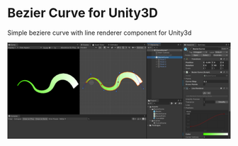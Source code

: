 # Bezier Curve for Unity3D
Simple beziere curve with line renderer component for Unity3d

![alt text](https://github.com/dust999/BezierCurve/blob/main/preview.png)
